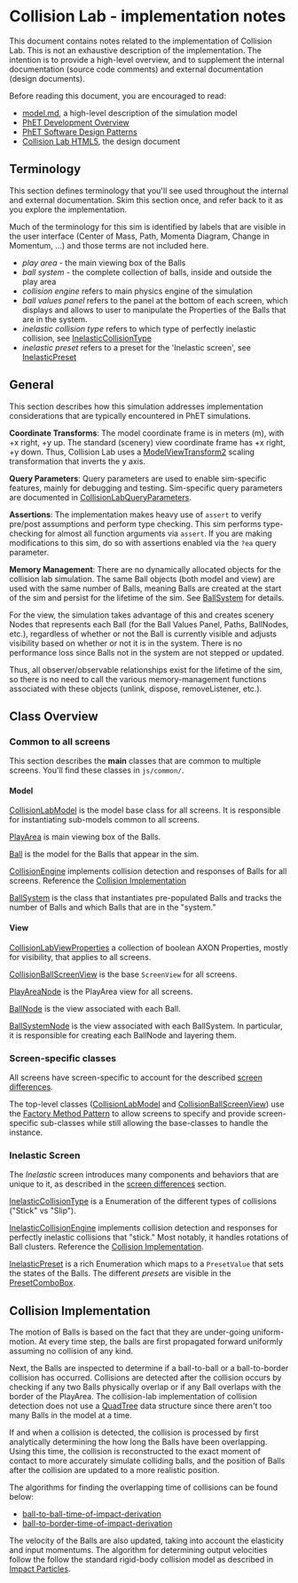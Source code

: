 # Collision Lab - implementation notes

This document contains notes related to the implementation of Collision Lab. 
This is not an exhaustive description of the implementation. The intention is 
to provide a high-level overview, and to supplement the internal documentation 
(source code comments) and external documentation (design documents).  

Before reading this document, you are encouraged to read:
* [model.md](https://github.com/phetsims/collision-lab/blob/master/doc/model.md), a high-level description of the simulation model
* [PhET Development Overview](https://github.com/phetsims/phet-info/blob/master/doc/phet-development-overview.md)  
* [PhET Software Design Patterns](https://github.com/phetsims/phet-info/blob/master/doc/phet-software-design-patterns.md)
* [Collision Lab HTML5](https://docs.google.com/document/d/1FwMnpv8LyMZfMYPcASYhI2jtgCXyWrgAjTOx3Po_MsE/), the design document

## Terminology

This section defines terminology that you'll see used throughout the internal and external documentation. Skim this section once, and refer back to it as you explore the implementation.

Much of the terminology for this sim is identified by labels that are visible in the user interface (Center of Mass, Path, Momenta Diagram, Change in Momentum, ...) and those terms are not included here.

* _play area_ - the main viewing box of the Balls
* _ball system_ - the complete collection of balls, inside and outside the play area
* _collision engine_ refers to main physics engine of the simulation
* _ball values panel_ refers to the panel at the bottom of each screen, which displays and allows to user to manipulate the Properties of the Balls that are in the system.
* _inelastic collision type_ refers to which type of perfectly inelastic collision, see [InelasticCollisionType](https://github.com/phetsims/collision-lab/blob/master/js/inelastic/model/InelasticCollisionType.js)
* _inelastic preset_ refers to a preset for the 'Inelastic screen', see [InelasticPreset](https://github.com/phetsims/collision-lab/blob/master/js/inelastic/model/InelasticPreset.js)

## General

This section describes how this simulation addresses implementation considerations that are typically encountered in PhET simulations.

**Coordinate Transforms**: The model coordinate frame is in meters (m), with +x right, +y up. The standard (scenery) view coordinate frame has +x right, +y down. Thus, Collision Lab uses a [ModelViewTransform2](https://github.com/phetsims/phetcommon/blob/master/js/view/ModelViewTransform2.js) scaling transformation that inverts the y axis.

**Query Parameters**: Query parameters are used to enable sim-specific features, mainly for debugging and
testing. Sim-specific query parameters are documented in
[CollisionLabQueryParameters](https://github.com/phetsims/collision-lab/blob/master/js/common/CollisionLabQueryParameters.js).

**Assertions**: The implementation makes heavy use of `assert` to verify pre/post assumptions and perform type checking. This sim performs type-checking for almost all function arguments via `assert`. If you are making modifications to this sim, do so with assertions enabled via the `?ea` query parameter.

**Memory Management**: There are no dynamically allocated objects for the collision lab simulation. The same Ball objects (both model and view) are used with the same number of Balls, meaning Balls are created at the start of the sim and persist for the lifetime of the sim. See [BallSystem](https://github.com/phetsims/collision-lab/blob/master/js/common/model/BallSystem.js) for details.

For the view, the simulation takes advantage of this and creates scenery Nodes that represents each Ball (for the Ball Values Panel, Paths, BallNodes, etc.), regardless of whether or not the Ball is currently visible and adjusts visibility based on whether or not it is in the system. There is no performance loss since Balls not in the system are not stepped or updated. 

Thus, all observer/observable relationships exist for the lifetime of the sim, so there is no need to call the various memory-management functions associated with these objects (unlink, dispose, removeListener, etc.).

## Class Overview

### Common to all screens

This section describes the **main** classes that are common to multiple screens. You'll find these classes in `js/common/`.

#### Model

[CollisionLabModel](https://github.com/phetsims/collision-lab/blob/master/js/common/model/CollisionLabModel.js) is the model base class for all screens. It is responsible for instantiating sub-models common to all screens.

[PlayArea](https://github.com/phetsims/collision-lab/blob/master/js/common/model/PlayArea.js) is main viewing box of the Balls.

[Ball](https://github.com/phetsims/collision-lab/blob/master/js/common/model/Ball.js) is the model for the Balls that appear in the sim.

[CollisionEngine](https://github.com/phetsims/collision-lab/blob/master/js/common/model/CollisionEngine.js) implements collision detection and responses of Balls for all screens. Reference the [Collision Implementation](https://github.com/phetsims/collision-lab/blob/master/doc/implementation-notes.md#collision-implementation) 

[BallSystem](https://github.com/phetsims/collision-lab/blob/master/js/common/model/BallSystem.js) is the class that instantiates pre-populated Balls and tracks the number of Balls and which Balls that are in the "system."

#### View

[CollisionLabViewProperties](https://github.com/phetsims/collision-lab/blob/master/js/common/view/CollisionLabViewProperties.js) a collection of boolean AXON Properties, mostly for visibility, that applies to all screens.

[CollisionBallScreenView](https://github.com/phetsims/collision-lab/blob/master/js/common/view/CollisionBallScreenView.js) is the base `ScreenView` for all screens. 

[PlayAreaNode](https://github.com/phetsims/collision-lab/blob/master/js/common/view/PlayAreaNode.js) is the PlayArea view for all screens.

[BallNode](https://github.com/phetsims/collision-lab/blob/master/js/common/view/BallNode.js) is the view associated with each Ball.

[BallSystemNode](https://github.com/phetsims/collision-lab/blob/master/js/common/view/BallSystemNode.js) is the view associated with each BallSystem. In particular, it is responsible for creating each BallNode and layering them.

### Screen-specific classes

All screens have screen-specific to account for the described [screen differences](https://github.com/phetsims/collision-lab/blob/master/model.md#screen-differences).

The top-level classes ([CollisionLabModel](https://github.com/phetsims/collision-lab/blob/master/js/common/model/CollisionLabModel.js) and [CollisionBallScreenView](https://github.com/phetsims/collision-lab/blob/master/js/common/view/CollisionBallScreenView.js)) use the [Factory Method Pattern](https://en.wikipedia.org/wiki/Factory_method_pattern) to allow screens to specify and provide screen-specific sub-classes while still allowing the base-classes to handle the instance.

### Inelastic Screen

The _Inelastic_ screen introduces many components and behaviors that are unique to it, as described in the [screen differences](https://github.com/phetsims/collision-lab/blob/master/model.md#screen-differences) section.

[InelasticCollisionType](https://github.com/phetsims/collision-lab/blob/master/js/inelastic/model/InelasticCollisionType.js) is a Enumeration of the different types of collisions ("Stick" vs "Slip").

[InelasticCollisionEngine](https://github.com/phetsims/collision-lab/blob/master/js/inelastic/model/InelasticCollisionEngine.js) implements collision detection and responses for perfectly inelastic collisions that "stick." Most notably, it handles rotations of Ball clusters. Reference the [Collision Implementation](https://github.com/phetsims/collision-lab/blob/master/doc/implementation-notes.md#collision-implementation).

[InelasticPreset](https://github.com/phetsims/collision-lab/blob/master/js/inelastic/model/InelasticPreset.js) is a rich Enumeration which maps to a `PresetValue` that sets the states of the Balls. The different _presets_ are visible in the [PresetComboBox](https://github.com/phetsims/collision-lab/blob/master/js/inelastic/model/PresetComboBox.js).

## Collision Implementation

The motion of Balls is based on the fact that they are under-going uniform-motion. At every time step, the balls are first propagated forward uniformly assuming no collision of any kind.

Next, the Balls are inspected to determine if a ball-to-ball or a ball-to-border collision has occurred. Collisions are detected after the collision occurs by checking if any two Balls physically overlap or if any Ball overlaps with the border of the PlayArea. The collision-lab implementation of collision detection does not use a [QuadTree](https://en.wikipedia.org/wiki/Quadtree) data structure since there aren't too many Balls in the model at a time.

If and when a collision is detected, the collision is processed by first analytically determining the how long the Balls have been overlapping. Using this time, the collision is reconstructed to the exact moment of contact to more accurately simulate colliding balls, and the position of Balls after the collision are updated to a more realistic position.

The algorithms for finding the overlapping time of collisions can be found below:

* [ball-to-ball-time-of-impact-derivation](https://github.com/phetsims/collision-lab/blob/master/doc/images/ball-to-ball-time-of-impact-derivation.pdf)
* [ball-to-border-time-of-impact-derivation](https://github.com/phetsims/collision-lab/blob/master/doc/images/ball-to-border-time-of-impact-derivation.pdf)

The velocity of the Balls are also updated, taking into account the elasticity and input momentums. The algorithm for determining output velocities follow the follow the standard rigid-body collision model as described in [Impact Particles](http://web.mst.edu/~reflori/be150/Dyn%20Lecture%20Videos/Impact%20Particles%201/Impact%20Particles%201.pdf).
